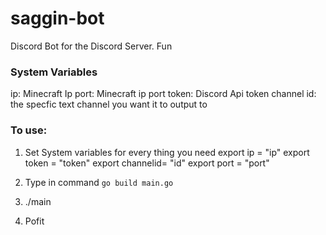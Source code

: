 # saggin-bot
Discord Bot for the Discord Server. Fun

### System Variables

ip: Minecraft Ip
port: Minecraft ip port
token: Discord Api token
channel id: the specfic text channel you want it to output to

### To use: 
1. Set System variables for every thing you need
export ip = "ip"
export token = "token"
export channelid= "id"
export port = "port"

2. Type in command `go build main.go`

3. ./main

4. Pofit

